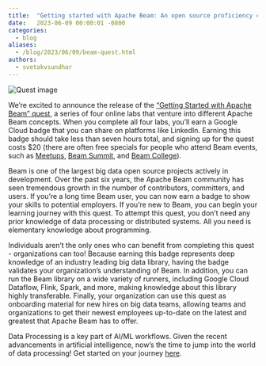 ```yaml
---
title:  "Getting started with Apache Beam: An open source proficiency credential sponsored by Google Cloud"
date:   2023-06-09 00:00:01 -0800
categories:
  - blog
aliases:
  - /blog/2023/06/09/beam-quest.html
authors:
  - svetakvsundhar
---
```

<!--
Licensed under the Apache License, Version 2.0 (the "License");
you may not use this file except in compliance with the License.
You may obtain a copy of the License at
http://www.apache.org/licenses/LICENSE-2.0
Unless required by applicable law or agreed to in writing, software
distributed under the License is distributed on an "AS IS" BASIS,
WITHOUT WARRANTIES OR CONDITIONS OF ANY KIND, either express or implied.
See the License for the specific language governing permissions and
limitations under the License.
-->

<img class="center-block"
     src="/images/blog/apch-beam-w_bdg_c_en.png"
     alt="Quest image">


We’re excited to announce the release of the [“Getting Started with Apache Beam” quest](https://www.cloudskillsboost.google/quests/310), a series of four online labs that venture into different Apache Beam concepts. When you complete all four labs, you’ll earn a Google Cloud badge that you can share on platforms like LinkedIn. Earning this badge should take less than seven hours total, and signing up for the quest costs $20 (there are often free specials for people who attend Beam events, such as [Meetups](https://www.meetup.com/topics/apache-beam/), [Beam Summit](https://beamsummit.org/), and [Beam College](https://beamcollege.dev/)).

Beam is one of the largest big data open source projects actively in development. Over the past six years, the Apache Beam community has seen tremendous growth in the number  of contributors, committers, and users. If you’re a long time Beam user, you can now earn a badge to show your skills to potential employers. If you’re new to Beam, you can begin your learning journey with this quest. To attempt this quest, you don’t need any prior knowledge of data processing or distributed systems. All you need is elementary knowledge about programming.

Individuals aren’t the only ones who can benefit from completing this quest -  organizations can too! Because earning this badge represents deep knowledge of an industry leading big data library, having the badge validates your organization’s understanding of Beam. In addition, you can run the Beam library on a wide variety of runners, including Google Cloud Dataflow, Flink, Spark, and more, making knowledge about this library highly transferable. Finally, your organization can use this quest as onboarding material for new hires on big data teams, allowing teams and organizations to get their newest employees up-to-date on the latest and greatest that Apache Beam has to offer.

Data Processing is a key part of AI/ML workflows. Given the recent advancements in artificial intelligence, now’s the time to jump into the world of data processing! Get started on your journey [here](https://www.cloudskillsboost.google/quests/310).

